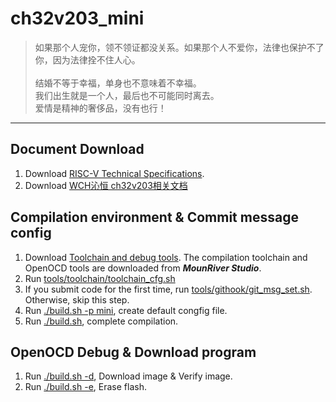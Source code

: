 # ch32v203_mini

> 如果那个人宠你，领不领证都没关系。如果那个人不爱你，法律也保护不了你，因为法律拴不住人心。<br>
> <br>
> 结婚不等于幸福，单身也不意味着不幸福。<br>
> 我们出生就是一个人，最后也不可能同时离去。<br>
> 爱情是精神的奢侈品，没有也行！<br>
***
##  **Document Download**
1. Download [RISC-V Technical Specifications](https://wiki.riscv.org/display/HOME/RISC-V+Technical+Specifications).
2. Download [WCH沁恒 ch32v203相关文档](https://www.wch.cn/search?q=ch32v203&t=downloads)

## **Compilation environment & Commit message config**
1. Download [Toolchain and debug tools](http://www.mounriver.com/download). The compilation toolchain and OpenOCD tools are downloaded from **_MounRiver Studio_**.
2. Run [tools/toolchain/toolchain_cfg.sh](./tools/toolchain/toolchain_cfg.sh)
3. If you submit code for the first time, run [tools/githook/git_msg_set.sh](./tools/githook/git_msg_set.sh). Otherwise, skip this step.
4. Run [./build.sh -p mini](./build.sh), create default congfig file.
5. Run [./build.sh](./build.sh), complete compilation.

## **OpenOCD Debug & Download program**
1. Run [./build.sh -d](./build.sh), Download image & Verify image.
1. Run [./build.sh -e](./build.sh), Erase flash.
